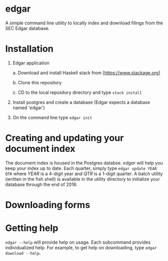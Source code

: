 # edgar
A simple command line utility to locally index and download filings from the SEC Edgar database.

# Installation

1. Edgar application

    a. Download and install Haskell stack from [https://www.stackage.org]

    b. Clone this repository

    c. CD to the local repository directory and type `stack install`

2. Install postgres and create a database (Edgar expects a database named 'edgar')

3. On the command line type `edgar init`

# Creating and updating your document index

The document index is housed in the Postgres databse. *edgar* will help you
keep your index up to date. Each quarter, simply type `edgar update YEAR QTR`
where *YEAR* is a 4-digit year and *QTR* is a 1-digit quarter. A batch
utility (written in the fish shell) is available in the utility directory
to initialize your database through the end of 2016.

# Downloading forms


# Getting help

`edgar --help` will provide help on usage. Each subcommand provides individualized help. For example,
to get help on downloading, type `edgar download --help`. 


